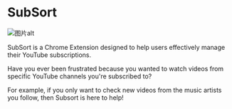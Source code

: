 # SubSort

![图片alt](图片链接 "SubSort")

SubSort is a Chrome Extension designed to help users effectively manage their YouTube subscriptions.

Have you ever been frustrated because you wanted to watch videos from specific YouTube channels you're subscribed to?

For example, if you only want to check new videos from the music artists you follow, then Subsort is here to help!
